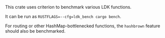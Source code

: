 This crate uses criterion to benchmark various LDK functions.

It can be run as `RUSTFLAGS=--cfg=ldk_bench cargo bench`.

For routing or other HashMap-bottlenecked functions, the `hashbrown` feature
should also be benchmarked.

